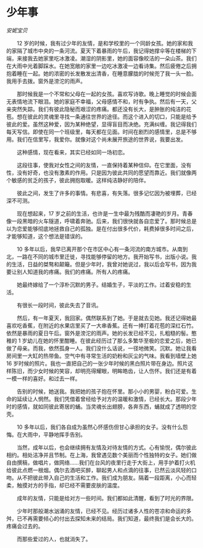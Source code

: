 # 少年事

*安妮宝贝*

　　12 岁的时候，我有过少年的友情，是和学校里的一个同龄女孩。她的家和我的家隔了城市中央的一条河流。夏天下着暴雨的午后，我记得她撑伞等在楼梯的下端，来接我去她家里吃冰激凌。潮湿的阴影里，她的面容像皎洁的一朵山茶。我们在大雨中光着脚踩水。在她宽敞的家里一边吃冰激凌一边看诗集。然后疲倦之后拥抱着睡在一起。她的浓密的长发散发出清香，在睡意朦胧的时候兜了我一头一脸。我用手去拨。窗外是滂沱的雨声。

　　那时候我是一个不常和父母在一起的女孩。喜欢写诗歌。晚上睡觉的时候会面无表情地流下眼泪。她的家庭不幸福，父母感情不和，时有争执。然后有一天，父亲突然失踪。我们有彼此隐秘而艰涩的疼痛。都还没有长大，是肿胀的纯洁的花苞。想在彼此的灵魂里寻找一条通往世界的途径。而这个进入的切口，只能是给予彼此的爱。虽然这种爱，因为某种绝望，显得盲目而决绝。充满纠缠。我记得我们每天写信。即使在同一个班级里，每天都在见面。时间在剧烈的感情里，总是不够用。我们在信里写，我爱你。就像对这个尚未展开旅途的世界说，我要出发。

　　这种感情，现在看来，其实已经如同一场初恋。

　　这段往事，使我对女性之间的友情，一直保持着某种信仰。在它里面，没有性，没有好奇，也没有激素的作用。只是因为彼此共同的愿望而靠近。我们就像两个敏感的贫乏的孩子，彼此拥抱取暖。这样纯洁静好的陪伴。

　　彼此之间，发生了许多的事情。有悲喜，有失落。很多记忆因为被埋葬，已经深不可测。

　　现在想起来，17 岁之前的生活，也许是一生中最为残酷而凄艳的岁月。青春像一段黑暗的火车隧道，呼啸着奔驰。后来，我们很快就各自恋爱了。那时候总是以为恋爱能够彻底地拯救自己的孤独。是在付出很多代价，耗费掉很多时间之后，才能够知道，这个想法是错误的。

　　10 多年以后，我早已离开那个在市区中心有一条河流的南方城市。从南到北，一路在不同的城市里迁徙，寻找能够停留的地方。我开始写书，出版小说。我的生活，日益的桀骜和颠簸。但是少年时，我曾对她说过，我以后会写书，因为我要让别人知道我的疼痛。我们的疼痛。所有人的疼痛。

　　她最终嫁给了一个淳朴沉默的男子。结婚生子，平淡的工作。过着安稳的生活。

　　有很长一段时间，彼此失去了音讯。

　　然后，有一年夏天，我回家。偶然联系到了她。于是就去见她。我还记得她最喜欢吃香蕉，在附近的水果店里买了一大串香蕉。还有一捧打着花苞的深红石竹。依然是暴雨的夏日午后。窗外是滂沱的雨声。她的长发已经不见，扎粗糙的髻。憨稚的 1 岁幼儿在她的怀里酣睡。在彼此经历过了那么多繁华至极的恋爱之后，她已做了母亲。而我，依然孤身一人。我们没什么话说，一径地微笑。沉默。她让我看房间里一大缸的热带鱼。空气中有寻常生活的奶粉和灰尘的气味。我看到墙壁上她 16 岁时候的照片。我也一直把自己的一张少年时候的黑白照片带在身边。照片这样陈旧，而少女时候的笑容，却明亮得耀眼，明眸皓齿，让人伤怀。我们还是有着一模一样的喜好。和过去一样。

　　告别的时候，她送我。我把她的孩子抱在怀里。那小小的男婴，粉白可爱。生命的延续让人惘然。我们凭借着曾经给予对方的温暖和激情，已经长大。那段少年时的感情，就如同彼此寄居的蛹。当灵魂长出翅膀，各奔东西，蛹就成了透明的空壳。

　　10 多年以后，我们各自成为虽然心怀感伤但甘心承担的女子。没有什么怨悔。在大雨中，平静地挥手告别。

　　当然，成年以后，也会继续拥有友情及对待友情的方式。心有愉悦，偶尔彼此相约。相处洁净并且节制。在上海，我曾遇见数个美丽而个性独特的女子。她们做自由撰稿，做唱片，做网络……我们在台风的夜里行走于大街上，用手护着打火机给彼此点燃一根烟。偶尔去酒吧买醉，聊起男人和点滴的往事，已然云淡风轻的口吻。从不把彼此带入自己的生活和工作。我们成为朋友。隔着一段距离，小心而轻柔，触摸对方的手指，却已经不需要皮肤的温度。

　　成年的友情，只能是给对方一些时间。我们都如此清醒，看到了时光的界限。

　　少年时那般潮水汹涌的友情，已经不见。经历过诸多人性的苍凉和命运的多舛，已不再需要倾心的付出去探知未来的结局。我们知道，最终我们是会长大的。疼痛会过去的。

　　而那些爱过的人，也就消失了。